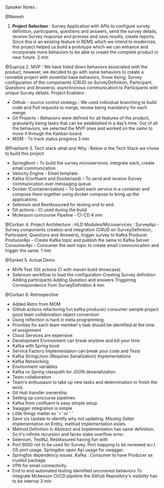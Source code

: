 Speaker Notes :

@Naresh
1. __Project Selection__ : Survey Application with APIs to configure survey definition, participants, questions and answers, send the survey details, receive Survey response and
process and save results, create reports.
Since this is an existing feature in REMS which we intend to modernize, this project helped us build a prototype which we can enhance and incorporate more behaviors to be able to create
the complete product in near future.
2 min

@Supriya
2. MVP : We have listed down behaviors associated with the product, however, we decided to go with some behaviors to create a runnable project with essential base behaviors,
those being, Survey configuration  of the components (CRUD on SurveyDefinition, Participant, Questions and Answers), asynchronous communication to Participants with
unique Survey details.
Project Enablers :
  - Github - source control strategy : We used individual branching to build code and Pull requests to merge, review being mandatory for each merge.
  - Git Projects – Behaviors were defined for all features of the product, granularity being tasks that can be established in a day’s time. Out of all the behaviors, we selected the MVP ones and worked on the same to move it through the Kanban board.
  - MOM - To track status progress
3 min

@Prashanti
3. Tech stack what and Why : Below is the Tech Stack we chose to build this project

- SpringBoot – To build the survey microservices, integrate each, create email communication.
- Velocity Engine - Email template.
- Kafka (Confluent and Dockerised) – To send and receive Survey communication over messaging queue.
- Docker (Containerization) – To build each service in a container and compose them together using docker compose to bring up the applications.
- Selenium and RestAsssured for testing end to end.
- Git actions - CI used during the build
- Mckesson concourse Pipeline - CI-CD
4 min

@Corban
4. Project Architecture : HLD
   Modules/Microservices :
    SurveyApi - Survey components creation and integration (CRUD on SurveyDefinition, Participant, Questions and Answers), trigger survey to Kafka Producer.
    ProducerApi – Create Kafka topic and publish the same to Kafka Server
    ConsumerApi – Consumer the sent topic to create email communication and trigger the same.
1 min

@Sanket
5. Actual Demo
  - MVN Test (Git actions CI with maven build showcase)
  - Selenium workflow to load the configuration
     Creating Survey definition
     Adding participants
     Adding Question and answers
     Triggering Correspondence from SurveyDefinition
4 min

@Corban
6. Retrospective
 - Added Retro from MOM
  - Github actions refactoring fun kafka producer/ consumer sample project good team collaboration object conversion 
 - Using reflection is hard in meta programming.
 - Priorities for each team member's task should be identified at the time of assignment
 - Cloud Services are expensive
 - Development Environment can break anytime and kill your time
 - Kafka with Spring book
 - Service Factory Implementation can break your code and Tests
 - Kafka String/Json (Requires Serialization) Implementations
 - Kafka Networking
 - Environment variables
 - Kafka vs Spring classpath for JSON deserialization.
 - Team collaboration
 - Team's enthusiasm to take up new tasks and determination to finish the work.
 - Git Hub transfer ownership
 - Setting up concourse pipelines
 - Kafka from confluent is easy simple setup
 - Swagger integration is simple
 - Little things matter ex '=' or ' '
 - Save v/s Update to identify why not updating. Missing Setter implementation on Entity, method Implementation exists.
 - Method Definition in Abstract and Implementation has same definition. So it's infinite recursion and faces stake overflow error.
 - Selenium, TestNJ, RestAssured having fun with
 - Port 9000 not to be used for Survey. Port mapping to be reviewed w.r.t. OS port usage. Springdoc open Api usage for swagger. 
 - Springfox dependency issues. Kafka : Consumer to have Producer as trusted package. 
 - VPN for email connectivity.
 - End to end automated testing identified uncovered behaviors To integrate Mckesson CI/CD pipeline the Github Repository's visibility has to be internal
3 min
